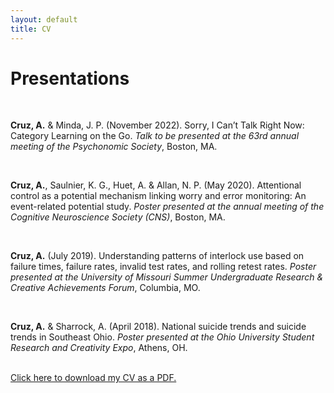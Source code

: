 ```yaml
---
layout: default
title: CV
---
```

<div id="content">
    <h1>Presentations</h1><br>
    <p>
            <strong>Cruz, A.</strong> & Minda, J. P. (November 2022). Sorry, I Can’t Talk Right Now: Category Learning on the Go. <em>Talk to be presented at the 63rd annual meeting of the Psychonomic Society</em>, Boston, MA.
    </p><br>
    <p>
            <strong>Cruz, A.</strong>, Saulnier, K. G., Huet, A. & Allan, N. P. (May 2020). Attentional control as a potential mechanism linking worry and error monitoring: An event-related potential study. <em>Poster presented at the annual meeting of the Cognitive Neuroscience Society (CNS)</em>, Boston, MA.
    </p><br>
    <p>
        <strong>Cruz, A.</strong> (July 2019). Understanding patterns of interlock use based on failure times, failure rates, invalid test rates, and rolling retest rates. <em>Poster presented at the University of Missouri Summer Undergraduate Research & Creative Achievements Forum</em>, Columbia, MO.
    </p><br>
    <p>
        <strong>Cruz, A.</strong> & Sharrock, A. (April 2018). National suicide trends and suicide trends in Southeast Ohio. <em>Poster presented at the Ohio University Student Research and Creativity Expo</em>, Athens, OH.
    </p><br>
    <a href="/assets/CV_Cruz_2021Nov.pdf" target="_blank">Click here to download my CV as a PDF.</a>
</div>